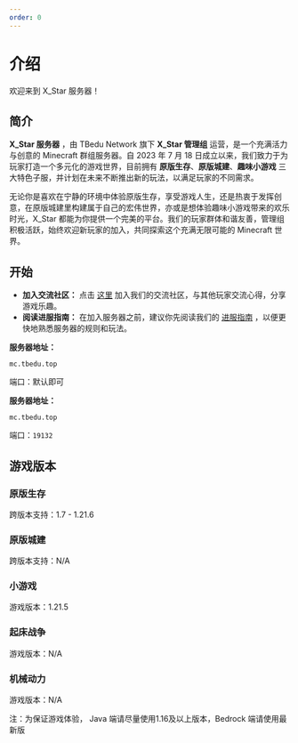 ```yaml
---
order: 0
---
```


# 介绍

欢迎来到 X_Star 服务器！

## 简介
**X_Star 服务器** ，由 TBedu Network 旗下 **X_Star 管理组** 运营，是一个充满活力与创意的 Minecraft 群组服务器。自 2023 年 7 月 18 日成立以来，我们致力于为玩家打造一个多元化的游戏世界，目前拥有 **原版生存**、**原版城建**、**趣味小游戏** 三大特色子服，并计划在未来不断推出新的玩法，以满足玩家的不同需求。  


无论你是喜欢在宁静的环境中体验原版生存，享受游戏人生，还是热衷于发挥创意，在原版城建里构建属于自己的宏伟世界，亦或是想体验趣味小游戏带来的欢乐时光，X_Star 都能为你提供一个完美的平台。我们的玩家群体和谐友善，管理组积极活跃，始终欢迎新玩家的加入，共同探索这个充满无限可能的 Minecraft 世界。

## 开始

- **加入交流社区：** 点击 [这里](../group/) 加入我们的交流社区，与其他玩家交流心得，分享游戏乐趣。
- **阅读进服指南：** 在加入服务器之前，建议你先阅读我们的 [进服指南](../tech/guide/) ，以便更快地熟悉服务器的规则和玩法。

<Badge type="tip" text="Java" /> **服务器地址：**  
```text
mc.tbedu.top
```
端口：默认即可

<Badge type="tip" text="Bedrock" /> **服务器地址：**  
```text
mc.tbedu.top
```
端口：`19132`

## 游戏版本

### 原版生存 <Badge type="tip" text="Purpur 1.21.4" /> 
跨版本支持：1.7 - 1.21.6

### 原版城建 <Badge type="warning" text="敬请期待" /> 
跨版本支持：N/A

### 小游戏 <Badge type="tip" text="Fabric 1.21.5" />
游戏版本：1.21.5

### 起床战争 <Badge type="danger" text="停止开放" />
游戏版本：N/A

### 机械动力 <Badge type="danger" text="停止开放" />
游戏版本：N/A

注：为保证游戏体验， Java 端请尽量使用1.16及以上版本，Bedrock 端请使用最新版
